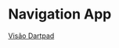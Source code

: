 # Navigation App

<a href="https://dartpad.dev/?id=8171ad84030b688b272573f25ad5287e">Visão Dartpad</a>
